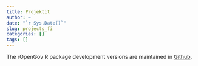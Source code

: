 ```yaml
---
title: Projektit
author: ~
date: "`r Sys.Date()`"
slug: projects_fi
categories: []
tags: []
---
```


The rOpenGov R package development versions are maintained in [Github](https://github.com/ropengov/).

